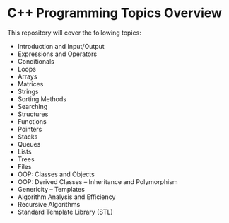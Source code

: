 # C++ Programming Topics Overview

This repository will cover the following topics:

- Introduction and Input/Output  
- Expressions and Operators  
- Conditionals  
- Loops  
- Arrays  
- Matrices  
- Strings  
- Sorting Methods  
- Searching  
- Structures  
- Functions  
- Pointers  
- Stacks  
- Queues  
- Lists  
- Trees  
- Files  
- OOP: Classes and Objects  
- OOP: Derived Classes – Inheritance and Polymorphism  
- Genericity – Templates  
- Algorithm Analysis and Efficiency  
- Recursive Algorithms  
- Standard Template Library (STL)
